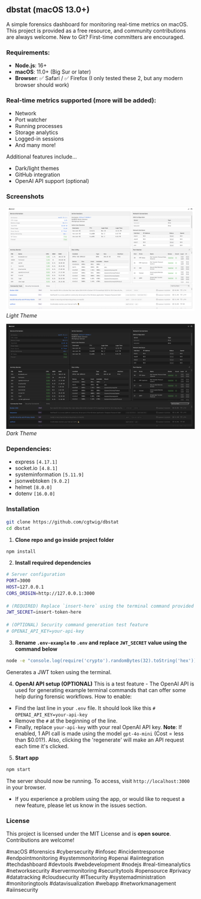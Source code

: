 ## dbstat (macOS 13.0+)
A simple forensics dashboard for monitoring real-time metrics on macOS.
This project is provided as a free resource, and community contributions are always welcome. New to Git? First-time committers are encouraged.

### Requirements:
- **Node.js**: 16+  
- **macOS**: 11.0+ (Big Sur or later)
- **Browser**: ✅ Safari / ✅ Firefox (I only tested these 2, but any modern browser should work)

### Real-time metrics supported (more will be added):
- Network
- Port watcher
- Running processes
- Storage analytics  
- Logged-in sessions
- And many more!

Additional features include...
- Dark/light themes
- GitHub integration
- OpenAI API support (optional)

### Screenshots
![Light Theme Screenshot](./assets/images/app-screenshot-light.png)  
*Light Theme*

![Dark Theme Screenshot](./assets/images/app-screenshot-dark.png)  
*Dark Theme*

### Dependencies:
- express `[4.17.1]`  
- socket.io `[4.8.1]`  
- systeminformation `[5.11.9]`  
- jsonwebtoken `[9.0.2]`  
- helmet `[8.0.0]`  
- dotenv `[16.0.0]` 

### Installation

```bash
git clone https://github.com/cgtwig/dbstat
cd dbstat
```
1. **Clone repo and go inside project folder**

```
npm install
```
2. **Install required dependencies**

```bash
# Server configuration
PORT=3000
HOST=127.0.0.1
CORS_ORIGIN=http://127.0.0.1:3000

# (REQUIRED) Replace `insert-here` using the terminal command provided in README.md
JWT_SECRET=insert-token-here

# (OPTIONAL) Security command generation test feature
# OPENAI_API_KEY=your-api-key
```
3. **Rename `.env-example` to `.env` and replace `JWT_SECRET` value using the command below**
```bash
node -e "console.log(require('crypto').randomBytes(32).toString('hex'))"
```
Generates a JWT token using the terminal.

4. **OpenAI API setup (OPTIONAL)**
This is a test feature - The OpenAI API is used for generating example terminal commands that can offer some help during forensic workflows. 
How to enable: 
- Find the last line in your `.env` file. It should look like this `# OPENAI_API_KEY=your-api-key`
- Remove the `#` at the beginning of the line.
- Finally, replace `your-api-key` with your real OpenAI API key.
**Note**: If enabled, 1 API call is made using the model `gpt-4o-mini` (Cost = less than $0.01?). Also, clicking the 'regenerate' will make an API request each time it's clicked.

5. **Start app**

```bash
npm start
```
The server should now be running. To access, visit `http://localhost:3000` in your browser.  

- If you experience a problem using the app, or would like to request a new feature, please let us know in the issues section.

### License
This project is licensed under the MIT License and is **open source**. Contributions are welcome!

#macOS #forensics #cybersecurity #infosec #incidentresponse #endpointmonitoring #systemmonitoring #openai #aiintegration #techdashboard #devtools #webdevelopment #nodejs #real-timeanalytics #networksecurity #servermonitoring #securitytools #opensource #privacy #datatracking #cloudsecurity #ITsecurity #systemadministration #monitoringtools #datavisualization #webapp #networkmanagement #aiinsecurity
